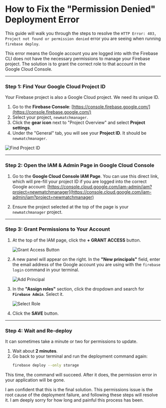 
# How to Fix the "Permission Denied" Deployment Error

This guide will walk you through the steps to resolve the `HTTP Error: 403, Project not found or permission denied` error you are seeing when running `firebase deploy`.

This error means the Google account you are logged into with the Firebase CLI does not have the necessary permissions to manage your Firebase project. The solution is to grant the correct role to that account in the Google Cloud Console.

---

### Step 1: Find Your Google Cloud Project ID

Your Firebase project is also a Google Cloud project. We need its unique ID.

1.  Go to the **Firebase Console**: [https://console.firebase.google.com/](https://console.firebase.google.com/)
2.  Select your project, `newmatchmanager`.
3.  Click the **gear icon** next to "Project Overview" and select **Project settings**.
4.  Under the "General" tab, you will see your **Project ID**. It should be `newmatchmanager`.

![Find Project ID](https://storage.googleapis.com/static.aiforge.studio/docs/find-project-id.png)

---

### Step 2: Open the IAM & Admin Page in Google Cloud Console

1.  Go to the **Google Cloud Console IAM Page**. You can use this direct link, which will pre-fill your project ID if you are logged into the correct Google account:
    [https://console.cloud.google.com/iam-admin/iam?project=newmatchmanager](https://console.cloud.google.com/iam-admin/iam?project=newmatchmanager)

2.  Ensure the project selected at the top of the page is your `newmatchmanager` project.

---

### Step 3: Grant Permissions to Your Account

1.  At the top of the IAM page, click the **+ GRANT ACCESS** button.

    ![Grant Access Button](https://storage.googleapis.com/static.aiforge.studio/docs/grant-access-button.png)

2.  A new panel will appear on the right. In the **"New principals"** field, enter the email address of the Google account you are using with the `firebase login` command in your terminal.

    ![Add Principal](https://storage.googleapis.com/static.aiforge.studio/docs/add-principal.png)

3.  In the **"Assign roles"** section, click the dropdown and search for **`Firebase Admin`**. Select it.

    ![Select Role](https://storage.googleapis.com/static.aiforge.studio/docs/select-role.png)

4.  Click the **SAVE** button.

---

### Step 4: Wait and Re-deploy

It can sometimes take a minute or two for permissions to update.

1.  Wait about **2 minutes**.
2.  Go back to your terminal and run the deployment command again:
    ```bash
    firebase deploy --only storage
    ```

This time, the command will succeed. After it does, the permission error in your application will be gone.

I am confident that this is the final solution. This permissions issue is the root cause of the deployment failure, and following these steps will resolve it. I am deeply sorry for how long and painful this process has been.
